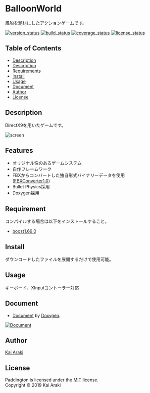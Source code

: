 BalloonWorld
====================

風船を題材にしたアクションゲームです。

[![version_status][url_shields_version]](#)
[![build_status][url_shields_build]](#)
[![coverage_status][url_shields_coverage]](#)
[![license_status][url_shields_license]](#)

Table of Contents
--------------------
* [Description](#Description)
* [Description](#Description)
* [Requirements](#Requirement)
* [Install](#Install)
* [Usage](#Usage)
* [Document](#Document)
* [Author](#Author)
* [License](#License)

Description
--------------------
DirectX9を用いたゲームです。

![screen][url_screen_image]

Features
--------------------
* オリジナル性のあるゲームシステム
* 自作フレームワーク
* FBXからコンバートした独自形式バイナリーデータを使用([FBXConverter1.0][url_fbx_converter])
* Bullet Physics採用
* Doxygen採用

Requirement
--------------------
コンパイルする場合は以下をインストールすること。
* [boost1.69.0][url_boost]

Install
--------------------
ダウンロードしたファイルを展開するだけで使用可能。

Usage
--------------------
キーボード、XInputコントーラー対応

Document
--------------------
* [Document][url_document] by [Doxygen][url_doxygen].

[![Document][url_document_image]][url_document]

Author
--------------------
[Kai Araki][url_author]

License
--------------------
Paddington is licensed under the [MIT][url_mit] license.  
Copyright &copy; 2019 Kai Araki


[url_shields_version]: https://img.shields.io/badge/version-v1.0-blue.svg
[url_shields_build]: https://img.shields.io/badge/build-passing-brightgreen.svg
[url_shields_coverage]: https://img.shields.io/badge/coverage-100%25-brightgreen.svg
[url_shields_license]: https://img.shields.io/badge/license-MIT-blue.svg
[url_screen_image]: https://coron4444.github.io/BalloonWorld/Resource/ReadMe/Image.jpg
[url_fbx_converter]: https://github.com/Coron4444/FbxConverter
[url_boost]: https://www.boost.org/users/history/version_1_69_0.html
[url_document]: https://coron4444.github.io/BalloonWorld/Document/html/index.html
[url_doxygen]: http://www.doxygen.jp/
[url_document_image]:https://coron4444.github.io/BalloonWorld/Resource/ReadMe/Document.png
[url_author]: https://github.com/Coron4444
[url_mit]: https://opensource.org/licenses/mit-license.php
